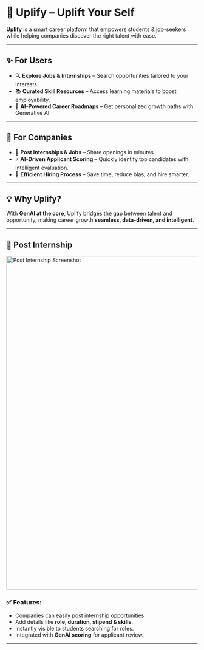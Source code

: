 # 🚀 Uplify – Uplift Your Self  

**Uplify** is a smart career platform that empowers students & job-seekers while helping companies discover the right talent with ease.  

---

## ✨ For Users  

- 🔍 **Explore Jobs & Internships** – Search opportunities tailored to your interests.  
- 📚 **Curated Skill Resources** – Access learning materials to boost employability.  
- 🤖 **AI-Powered Career Roadmaps** – Get personalized growth paths with Generative AI.  

---

## 🏢 For Companies  

- 📌 **Post Internships & Jobs** – Share openings in minutes.  
- ⚡ **AI-Driven Applicant Scoring** – Quickly identify top candidates with intelligent evaluation.  
- 🔎 **Efficient Hiring Process** – Save time, reduce bias, and hire smarter.  

---

## 💡 Why Uplify?  

With **GenAI at the core**, Uplify bridges the gap between talent and opportunity, making career growth **seamless, data-driven, and intelligent**.  

---

## 📌 Post Internship  

<img width="1896" height="879" alt="Post Internship Screenshot" src="https://github.com/user-attachments/assets/720250a1-c413-47f7-8bc4-48fbd396e195" />  

### ✅ Features:
- Companies can easily post internship opportunities.  
- Add details like **role, duration, stipend & skills**.  
- Instantly visible to students searching for roles.  
- Integrated with **GenAI scoring** for applicant review.  

---
